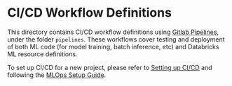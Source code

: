 # CI/CD Workflow Definitions
This directory contains CI/CD workflow definitions using [Gitlab Pipelines](https://docs.gitlab.com/ee/ci/pipelines/),
under the folder ``pipelines``. These workflows cover testing and deployment of both ML code (for model training, batch inference, etc) and 
Databricks ML resource definitions. 

To set up CI/CD for a new project,
please refer to [Setting up CI/CD](<../../README.md#Setting up CI/CD>) and following the [MLOps Setup Guide](../../docs/mlops-setup.md).
